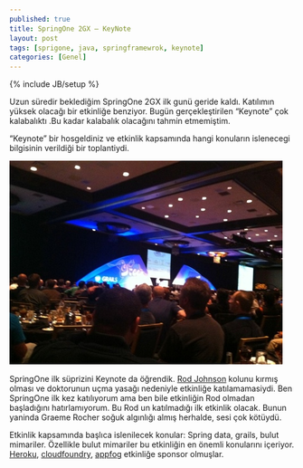 ```yaml
---
published: true
title: SpringOne 2GX – KeyNote
layout: post
tags: [sprigone, java, springframewrok, keynote]
categories: [Genel]
---
```

{% include JB/setup %}


Uzun süredir beklediğim SpringOne 2GX ilk gunü geride kaldı. Katılımın yüksek olacağı bir etkinliğe benziyor. Bugün gerçekleştirilen “Keynote” çok kalabalıktı .Bu kadar kalabalık olacağını tahmin etmemiştim.

“Keynote” bir hosgeldiniz ve etkinlik kapsamında hangi konuların islenecegi bilgisinin verildiği bir toplantiydi.

![Springone Keynote](/images/springone-keynote.jpg)

SpringOne ilk süprizini Keynote da öğrendik. [Rod Johnson](http://www.springone2gx.com/conference/speaker/rod_johnson) kolunu kırmış olması ve doktorunun uçma yasağı nedeniyle etkinliğe katılamamasiydi. Ben SpringOne ilk kez katılıyorum ama ben bile etkinliğin Rod olmadan başladığını hatırlamıyorum. Bu Rod un katılmadığı ilk etkinlik olacak. Bunun yaninda Graeme Rocher soğuk algınlığı almış herhalde, sesi çok kötüydü.

Etkinlik kapsamında başlıca islenilecek konular: Spring data, grails, bulut mimariler. Özellikle bulut mimariler bu etkinliğin en önemli konularını içeriyor. [Heroku](http://www.heroku.com), [cloudfoundry](http://www.cloudfoundry.com), [appfog](http://www.appfog.com) etkinliğe sponsor olmuşlar.
